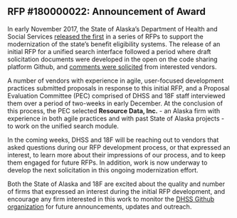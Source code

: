 ## RFP #180000022: Announcement of Award

In early November 2017, the State of Alaska’s Department of Health and Social Services [released the first](https://github.com/AlaskaDHSS/RFP-Search-Unification) in a series of RFPs to support the modernization of the state’s benefit eligibility systems. The release of an initial RFP for a unified search interface followed a period where draft solicitation documents were developed in the open on the code sharing platform Github, and [comments were solicited](https://github.com/AlaskaDHSS/EIS-Modernization/issues?q=is%3Aissue+is%3Aopen+label%3A%22Vendor+feedback%22) from interested vendors.

A number of vendors with experience in agile, user-focused development practices submitted proposals in response to this initial RFP, and a Proposal Evaluation Committee (PEC) comprised of DHSS and 18F staff interviewed them over a period of two-weeks in early December. At the conclusion of this process, the PEC selected **Resource Data, Inc.** - an Alaska firm with experience in both agile practices and with past State of Alaska projects - to work on the unified search module. 

In the coming weeks, DHSS and 18F will be reaching out to vendors that asked questions during our RFP development process, or that expressed an interest, to learn more about their impressions of our process, and to keep them engaged for future RFPs. In addition, work is now underway to develop the next solicitation in this ongoing modernization effort.

Both the State of Alaska and 18F are excited about the quality and number of firms that expressed an interest during the initial RFP development, and encourage any firm interested in this work to monitor the [DHSS Github organization](https://github.com/AlaskaDHSS/EIS-Modernization) for future announcements, updates and outreach.


